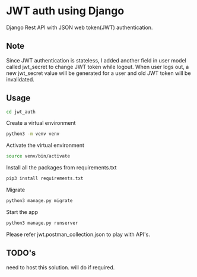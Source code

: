 # JWT auth using Django

Django Rest API with JSON web token(JWT) authentication.

## Note
Since JWT authentication is stateless, I added another field in user model called jwt_secret to change JWT token while logout.
When user logs out, a new jwt_secret value will be generated for a user and old JWT token will be invalidated. 

## Usage

```bash
cd jwt_auth
```


Create a virtual environment

```bash
python3 -m venv venv
```

Activate the virtual environment

```bash
source venv/bin/activate
```
Install all the packages from requirements.txt

```bash
pip3 install requirements.txt
```

Migrate

```bash
python3 manage.py migrate
```

Start the app
```bash
python3 manage.py runserver
```

Please refer jwt.postman_collection.json to play with API's.

 
## TODO's
need to host this solution. will do if required.
